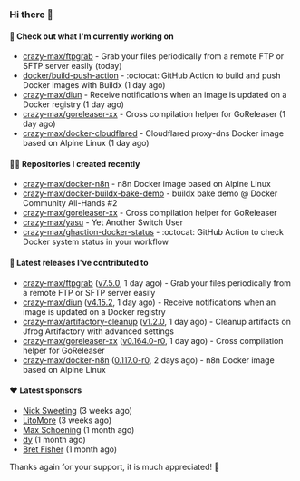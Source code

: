 ### Hi there 👋

#### 👷 Check out what I'm currently working on

- [crazy-max/ftpgrab](https://github.com/crazy-max/ftpgrab) - Grab your files periodically from a remote FTP or SFTP server easily (today)
- [docker/build-push-action](https://github.com/docker/build-push-action) - :octocat: GitHub Action to build and push Docker images with Buildx (1 day ago)
- [crazy-max/diun](https://github.com/crazy-max/diun) - Receive notifications when an image is updated on a Docker registry (1 day ago)
- [crazy-max/goreleaser-xx](https://github.com/crazy-max/goreleaser-xx) - Cross compilation helper for GoReleaser (1 day ago)
- [crazy-max/docker-cloudflared](https://github.com/crazy-max/docker-cloudflared) - Cloudflared proxy-dns Docker image based on Alpine Linux (1 day ago)

#### 👨‍💻 Repositories I created recently

- [crazy-max/docker-n8n](https://github.com/crazy-max/docker-n8n) - n8n Docker image based on Alpine Linux
- [crazy-max/docker-buildx-bake-demo](https://github.com/crazy-max/docker-buildx-bake-demo) - buildx bake demo @ Docker Community All-Hands #2
- [crazy-max/goreleaser-xx](https://github.com/crazy-max/goreleaser-xx) - Cross compilation helper for GoReleaser
- [crazy-max/yasu](https://github.com/crazy-max/yasu) - Yet Another Switch User
- [crazy-max/ghaction-docker-status](https://github.com/crazy-max/ghaction-docker-status) - :octocat: GitHub Action to check Docker system status in your workflow

#### 🚀 Latest releases I've contributed to

- [crazy-max/ftpgrab](https://github.com/crazy-max/ftpgrab) ([v7.5.0](https://github.com/crazy-max/ftpgrab/releases/tag/v7.5.0), 1 day ago) - Grab your files periodically from a remote FTP or SFTP server easily
- [crazy-max/diun](https://github.com/crazy-max/diun) ([v4.15.2](https://github.com/crazy-max/diun/releases/tag/v4.15.2), 1 day ago) - Receive notifications when an image is updated on a Docker registry
- [crazy-max/artifactory-cleanup](https://github.com/crazy-max/artifactory-cleanup) ([v1.2.0](https://github.com/crazy-max/artifactory-cleanup/releases/tag/v1.2.0), 1 day ago) - Cleanup artifacts on Jfrog Artifactory with advanced settings
- [crazy-max/goreleaser-xx](https://github.com/crazy-max/goreleaser-xx) ([v0.164.0-r0](https://github.com/crazy-max/goreleaser-xx/releases/tag/v0.164.0-r0), 1 day ago) - Cross compilation helper for GoReleaser
- [crazy-max/docker-n8n](https://github.com/crazy-max/docker-n8n) ([0.117.0-r0](https://github.com/crazy-max/docker-n8n/releases/tag/0.117.0-r0), 2 days ago) - n8n Docker image based on Alpine Linux

#### ❤️ Latest sponsors
- [Nick Sweeting](https://github.com/pirate) (3 weeks ago)
- [LitoMore](https://github.com/LitoMore) (3 weeks ago)
- [Max Schoening](https://github.com/max) (1 month ago)
- [dy](https://github.com/dyipon) (1 month ago)
- [Bret Fisher](https://github.com/BretFisher) (1 month ago)

Thanks again for your support, it is much appreciated! 🙏
